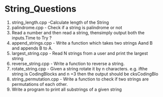 # String_Questions
1) string_length.cpp -Calculate length of the String
2) palindrome.cpp - Check if a string is palindrome or not
3) Read a number and then read a string, thensimply output both the inputs.Time to Try ?
4) append_strings.cpp - Write a function which takes two strings Aand B and appends B to A. 
5) largest_string.cpp - Read N strings from a user and print the largest string
6) reverse_string.cpp - Write a function to reverse a string.
7) rotate_string.cpp - Given a string rotate it by n characters. e.g. ifthe string is CodingBlocks and n =3 then the output should be cksCodingBlo 
8) string_permutation.cpp - Write a function to check if two strings are permutations of each other. 
9) Write a program to print all substrings of a given string
